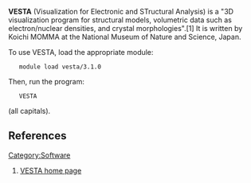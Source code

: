 **VESTA** (Visualization for Electronic and STructural Analysis) is a
"3D visualization program for structural models, volumetric data such as
electron/nuclear densities, and crystal morphologies".\[1\] It is
written by Koichi MOMMA at the National Museum of Nature and Science,
Japan.

To use VESTA, load the appropriate module:

`   module load vesta/3.1.0`

Then, run the program:

`   VESTA`

(all capitals).

## References

<references/>

[Category:Software](Category:Software "wikilink")

1.  [VESTA home page](http://jp-minerals.org/vesta/en/)
